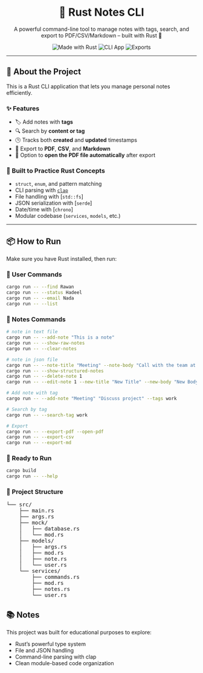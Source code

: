 <h1 align="center">🦀 Rust Notes CLI</h1>
<p align="center">
A powerful command-line tool to manage notes with tags, search, and export to PDF/CSV/Markdown – built with Rust 💪
</p>

<p align="center">
    <img src="https://img.shields.io/badge/made%20with-Rust-orange?style=for-the-badge" alt="Made with Rust" />
    <img src="https://img.shields.io/badge/cli-app-blueviolet?style=for-the-badge" alt="CLI App" />
    <img src="https://img.shields.io/badge/pdf-csv-md-green?style=for-the-badge" alt="Exports" />
</p>

---

## 📌 About the Project

This is a Rust CLI application that lets you manage personal notes efficiently.

### ✨ Features

- 🏷️ Add notes with **tags**
- 🔍 Search by **content or tag**
- 🕒 Tracks both **created** and **updated** timestamps
- 📄 Export to **PDF**, **CSV**, and **Markdown**
- 📂 Option to **open the PDF file automatically** after export

### 🧠 Built to Practice Rust Concepts

- `struct`, `enum`, and pattern matching
- CLI parsing with [`clap`](https://docs.rs/clap)
- File handling with [`std::fs`]
- JSON serialization with [`serde`]
- Date/time with [`chrono`]
- Modular codebase (`services`, `models`, etc.)

---

## 📦 How to Run

Make sure you have Rust installed, then run:

### 👤 User Commands

```bash
cargo run -- --find Rawan
cargo run -- --status Hadeel
cargo run -- --email Nada
cargo run -- --list
```

### 📝 Notes Commands

```bash
# note in text file
cargo run -- --add-note "This is a note"
cargo run -- --show-raw-notes
cargo run -- --clear-notes

# note in json file
cargo run -- --note-title "Meeting" --note-body "Call with the team at 5pm"
cargo run -- --show-structured-notes
cargo run -- --delete-note 1
cargo run -- --edit-note 1 --new-title "New Title" --new-body "New Body"

# Add note with tag
cargo run -- --add-note "Meeting" "Discuss project" --tags work

# Search by tag
cargo run -- --search-tag work

# Export
cargo run -- --export-pdf --open-pdf
cargo run -- --export-csv
cargo run -- --export-md
```

### 🚀 Ready to Run

```bash
cargo build
cargo run -- --help
```

### 📁 Project Structure

<pre>
└── src/
    ├── main.rs
    ├── args.rs
    ├── mock/
    │   ├── database.rs
    │   └── mod.rs
    ├── models/
    │   ├── args.rs
    │   ├── mod.rs
    │   ├── note.rs
    │   └── user.rs
    └── services/
        ├── commands.rs
        ├── mod.rs
        ├── notes.rs
        └── user.rs
</pre>

## 📚 Notes

This project was built for educational purposes to explore:

- Rust’s powerful type system
- File and JSON handling
- Command-line parsing with clap
- Clean module-based code organization

